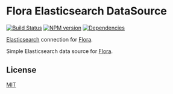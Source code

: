 # Flora Elasticsearch DataSource

[![Build Status](https://travis-ci.org/godmodelabs/flora-elasticsearch.svg?branch=master)](https://travis-ci.org/godmodelabs/flora-elasticsearch)
[![NPM version](https://badge.fury.io/js/flora-elasticsearch.svg)](https://www.npmjs.com/package/flora-elasticsearch)
[![Dependencies](https://img.shields.io/david/godmodelabs/flora-elasticsearch.svg)](https://david-dm.org/godmodelabs/flora-elasticsearch)

[Elasticsearch](https://www.elastic.co/products/elasticsearch) connection for [Flora](https://github.com/godmodelabs/flora).

Simple Elasticsearch data source for [Flora](https://github.com/godmodelabs/flora).

## License

[MIT](LICENSE)
